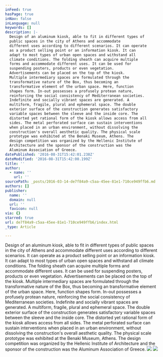 ```yaml
---
inFeed: true
hasPage: true
inNav: false
inLanguage: null
keywords: []
description: |-
  Design of an aluminum kiosk, able to fit in different types of
  public spaces in the city of Athens and accommodate
  different uses according to different scenarios. It can operate
  as a product selling point or an information kiosk. It can
  adapt to most types of urban open spaces and withstand all
  climate conditions. The folding sheath can acquire multiple
  forms and accommodate different uses. It can be used for
  suspending posters, products or even vegetation.
  Advertisements can be placed on the top of the kiosk.
  Multiple intermediary spaces are formulated through the
  transformative nature of the Box, thus becoming an
  transformative element of the urban space. Here, function
  shapes form. In-out possesses a profusely protean nature,
  reinforcing the social consistency of Mediterranean societies.
  Indefinite and socially vibrant spaces are generated. A
  multiform, fragile, plural and ephemeral space. The double
  exterior surface of the construction generates satisfactory
  variable spaces between the sleeve and the inside core. The
  distorted yet rational form of the kiosk allows access from all
  sides. The metal perforated surface can sustain interventions
  when placed in an urban environment, without dissolving the
  construction's overall aesthetic quality. The physical scale
  prototype was exhibited at the Benaki Museum, Athens. The
  design competition was organized by the Hellenic Institute of
  Architecture and the sponsor of the construction was the
  Aluminum Association of Greece.
datePublished: '2016-08-31T15:42:01.238Z'
dateModified: '2016-08-31T15:42:00.199Z'
title: ''
author:
  - name: ''
    url: ''
sourcePath: _posts/2016-03-14-de7f84a9-c5aa-45ee-81e1-710ce949ffb6.md
authors: []
publisher:
  name: ''
  domain: null
  url: ''
  favicon: null
via: {}
starred: true
url: de7f84a9-c5aa-45ee-81e1-710ce949ffb6/index.html
_type: Article

---
```

Design of an aluminum kiosk, able to fit in different types of
public spaces in the city of Athens and accommodate
different uses according to different scenarios. It can operate
as a product selling point or an information kiosk. It can
adapt to most types of urban open spaces and withstand all
climate conditions. The folding sheath can acquire multiple
forms and accommodate different uses. It can be used for
suspending posters, products or even vegetation.
Advertisements can be placed on the top of the kiosk.
Multiple intermediary spaces are formulated through the
transformative nature of the Box, thus becoming an
transformative element of the urban space. Here, function
shapes form. In-out possesses a profusely protean nature,
reinforcing the social consistency of Mediterranean societies.
Indefinite and socially vibrant spaces are generated. A
multiform, fragile, plural and ephemeral space. The double
exterior surface of the construction generates satisfactory
variable spaces between the sleeve and the inside core. The
distorted yet rational form of the kiosk allows access from all
sides. The metal perforated surface can sustain interventions
when placed in an urban environment, without dissolving the
construction's overall aesthetic quality. The physical scale
prototype was exhibited at the Benaki Museum, Athens. The
design competition was organized by the Hellenic Institute of
Architecture and the sponsor of the construction was the
Aluminum Association of Greece.
![](https://the-grid-user-content.s3-us-west-2.amazonaws.com/5e59deaf-e1dc-4138-80a2-f3f26a8c21d5.jpg)
![](https://the-grid-user-content.s3-us-west-2.amazonaws.com/5402e43c-70f4-4e20-a3db-ca894fa68e32.jpg)